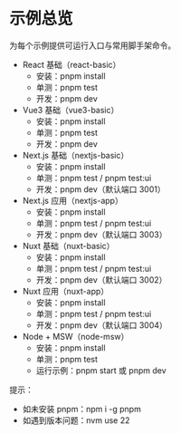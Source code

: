 # 示例总览

为每个示例提供可运行入口与常用脚手架命令。

- React 基础（react-basic）
  - 安装：pnpm install
  - 单测：pnpm test
  - 开发：pnpm dev
- Vue3 基础（vue3-basic）
  - 安装：pnpm install
  - 单测：pnpm test
  - 开发：pnpm dev
- Next.js 基础（nextjs-basic）
  - 安装：pnpm install
  - 单测：pnpm test / pnpm test:ui
  - 开发：pnpm dev（默认端口 3001）
- Next.js 应用（nextjs-app）
  - 安装：pnpm install
  - 单测：pnpm test / pnpm test:ui
  - 开发：pnpm dev（默认端口 3003）
- Nuxt 基础（nuxt-basic）
  - 安装：pnpm install
  - 单测：pnpm test / pnpm test:ui
  - 开发：pnpm dev（默认端口 3002）
- Nuxt 应用（nuxt-app）
  - 安装：pnpm install
  - 单测：pnpm test / pnpm test:ui
  - 开发：pnpm dev（默认端口 3004）
- Node + MSW（node-msw）
  - 安装：pnpm install
  - 单测：pnpm test
  - 运行示例：pnpm start 或 pnpm dev

提示：
- 如未安装 pnpm：npm i -g pnpm
- 如遇到版本问题：nvm use 22